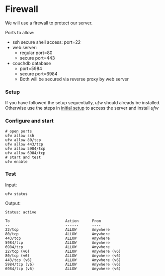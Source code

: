 # Firewall

We will use a firewall to protect our server.

Ports to allow:

* ssh secure shell access: port=22
* web server:
  * regular port=80
  * secure port=443
* couchdb database
  * port=5984 
  * secure port=6984
  * Both will be secured via reverse proxy by web server
  

### Setup

If you have followed the setup sequentially, *ufw* should already be installed. Otherwise use the steps in [initial setup](initial_server.html) to access the server and install *ufw*

### Configure and start

```
# open ports
ufw allow ssh
ufw allow 80/tcp
ufw allow 443/tcp
ufw allow 5984/tcp
ufw allow 6984/tcp
# start and test
ufw enable
```

### Test
Input:
```
ufw status
```

Output:
```
Status: active

To                         Action      From
--                         ------      ----
22/tcp                     ALLOW       Anywhere                  
80/tcp                     ALLOW       Anywhere                  
443/tcp                    ALLOW       Anywhere                  
5984/tcp                   ALLOW       Anywhere                  
6984/tcp                   ALLOW       Anywhere                  
22/tcp (v6)                ALLOW       Anywhere (v6)             
80/tcp (v6)                ALLOW       Anywhere (v6)             
443/tcp (v6)               ALLOW       Anywhere (v6)             
5984/tcp (v6)              ALLOW       Anywhere (v6)             
6984/tcp (v6)              ALLOW       Anywhere (v6)             
```